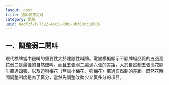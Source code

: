 ```yaml
---
layout: post
title: 迫叫梅花之路
category: 電腦
uuid: 8edf2f2f-7322-4ac2-83b0-8b360cc16b85
---
```


## 一、調整弱二開叫

現代橋牌當中竄叫的重要性大於建設性叫牌。電腦模擬顯示不顧牌組品質的五張高花弱二是最佳的自然竄叫。而且五張弱二贏過六張的差距，大於自然制五張高花開叫贏過四張，以及迫叫梅花（無論小梅花、強梅花）贏過自然制的差距。既然花時間調整制度是為了贏分，當然先調整改動少又贏多分的項目。
